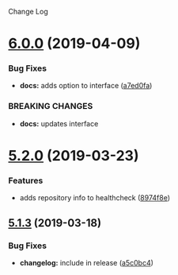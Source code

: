 Change Log

# [6.0.0](https://github.com/wavemotionio/hapi-ado-core-plugins/compare/v5.2.0...v6.0.0) (2019-04-09)


### Bug Fixes

* **docs:** adds option to interface ([a7ed0fa](https://github.com/wavemotionio/hapi-ado-core-plugins/commit/a7ed0fa))


### BREAKING CHANGES

* **docs:** updates interface

# [5.2.0](https://github.com/wavemotionio/hapi-ado-core-plugins/compare/v5.1.3...v5.2.0) (2019-03-23)


### Features

* adds repository info to healthcheck ([8974f8e](https://github.com/wavemotionio/hapi-ado-core-plugins/commit/8974f8e))

## [5.1.3](https://github.com/wavemotionio/hapi-ado-core-plugins/compare/v5.1.2...v5.1.3) (2019-03-18)


### Bug Fixes

* **changelog:** include in release ([a5c0bc4](https://github.com/wavemotionio/hapi-ado-core-plugins/commit/a5c0bc4))
